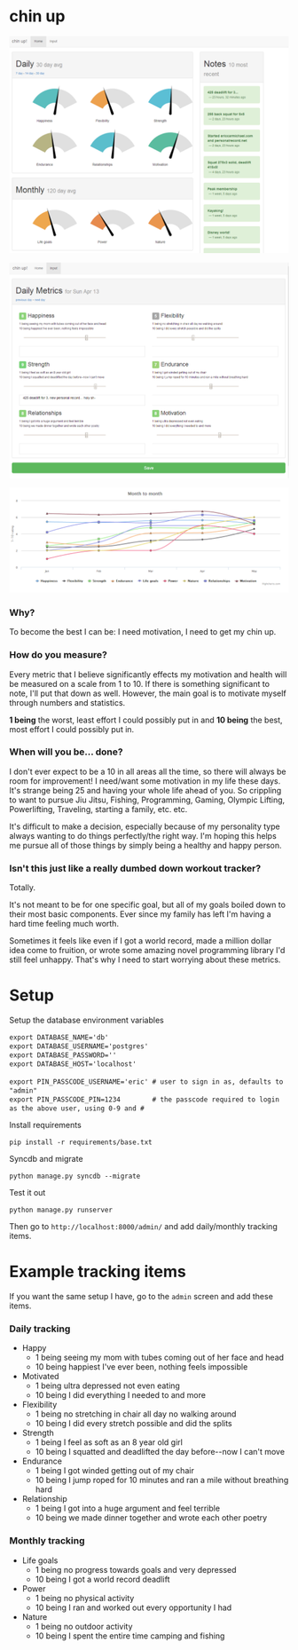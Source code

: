chin up
=======

![my setup](docs/img/screenshots/home_view.png)

![my setup](docs/img/screenshots/input.png)

![my setup](docs/img/screenshots/stats.png)


### Why? ###
To become the best I can be: I need motivation, I need to get my chin up.

### How do you measure? ###
Every metric that I believe significantly effects my motivation and health will be measured on a scale from 1 to 10.
If there is something significant to note, I'll put that down as well. However, the main goal is to motivate myself through
numbers and statistics.

**1 being** the worst, least effort I could possibly put in and **10 being** the best, most effort I could possibly put in.

### When will you be... done? ###
I don't ever expect to be a 10 in all areas all the time, so there will always be room for improvement! I need/want some
motivation in my life these days. It's strange being 25 and having your whole life ahead of you. So crippling to want to
pursue Jiu Jitsu, Fishing, Programming, Gaming, Olympic Lifting, Powerlifting, Traveling, starting a family, etc. etc.

It's difficult to make a decision, especially because of my personality type always wanting to do things perfectly/the right way.
I'm hoping this helps me pursue all of those things by simply being a healthy and happy person.

### Isn't this just like a really dumbed down workout tracker? ###
Totally.

It's not meant to be for one specific goal, but all of my goals boiled down to their most basic components. Ever since
my family has left I'm having a hard time feeling much worth.

Sometimes it feels like even if I got a world record, made a million dollar idea come to fruition, or wrote some amazing
novel programming library I'd still feel unhappy. That's why I need to start worrying about these metrics.


Setup
=====

Setup the database environment variables
```
export DATABASE_NAME='db'
export DATABASE_USERNAME='postgres'
export DATABASE_PASSWORD=''
export DATABASE_HOST='localhost'

export PIN_PASSCODE_USERNAME='eric' # user to sign in as, defaults to "admin"
export PIN_PASSCODE_PIN=1234        # the passcode required to login as the above user, using 0-9 and #
```

Install requirements
```
pip install -r requirements/base.txt
```

Syncdb and migrate
```
python manage.py syncdb --migrate
```

Test it out
```
python manage.py runserver
```

Then go to `http://localhost:8000/admin/` and add daily/monthly tracking items.



Example tracking items
======================

If you want the same setup I have, go to the `admin` screen and add these items.

### Daily tracking ###
- Happy
    * 1 being seeing my mom with tubes coming out of her face and head
    * 10 being happiest I've ever been, nothing feels impossible
- Motivated
    * 1 being ultra depressed not even eating
    * 10 being I did everything I needed to and more
- Flexibility
    * 1 being no stretching in chair all day no walking around
    * 10 being I did every stretch possible and did the splits
- Strength
    * 1 being I feel as soft as an 8 year old girl
    * 10 being I squatted and deadlifted the day before--now I can't move
- Endurance
    * 1 being I got winded getting out of my chair
    * 10 being I jump roped for 10 minutes and ran a mile without breathing hard
- Relationship
    * 1 being I got into a huge argument and feel terrible
    * 10 being we made dinner together and wrote each other poetry

### Monthly tracking ###
- Life goals
    * 1 being no progress towards goals and very depressed
    * 10 being I got a world record deadlift
- Power
    * 1 being no physical activity
    * 10 being I ran and worked out every opportunity I had
- Nature
    * 1 being no outdoor activity
    * 10 being I spent the entire time camping and fishing
